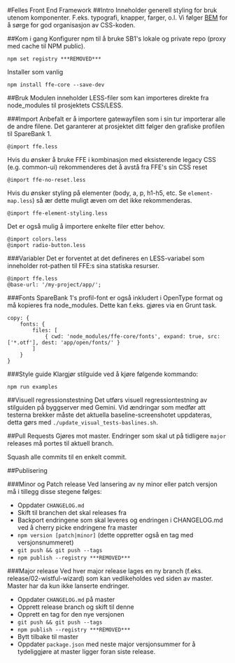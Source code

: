 #Felles Front End Framework
##Intro
Inneholder generell styling for bruk utenom komponenter. F.eks. typografi, knapper, farger, o.l. Vi følger
[BEM](https://en.bem.info/) for å sørge for god organisasjon av CSS-koden.

##Kom i gang
Konfigurer npm til å bruke SB1's lokale og private repo (proxy med cache til NPM public).

    npm set registry ***REMOVED***

Installer som vanlig

    npm install ffe-core --save-dev

##Bruk
Modulen inneholder LESS-filer som kan importeres direkte fra node_modules til prosjektets CSS/LESS.

###Import
Anbefalt er å importere gatewayfilen som i sin tur importerar alle de andre filene. Det garanterer at prosjektet ditt følger den grafiske profilen til SpareBank 1.

    @import ffe.less

Hvis du ønsker å bruke FFE i kombinasjon med eksisterende legacy CSS (e.g. common-ui) rekommenderes det å avstå fra FFE's sin CSS reset

    @import ffe-no-reset.less

Hvis du ønsker styling på elementer (body, a, p, h1-h5, etc. Se `element-map.less`) så ær dette muligt  æven om det ikke rekommenderas.

    @import ffe-element-styling.less

Det er også mulig å importere enkelte filer etter behov.

    @import colors.less
    @import radio-button.less

###Variabler
Det er forventet at det defineres en LESS-variabel som inneholder rot-pathen til FFE:s sina statiska resurser.

    @import ffe.less
    @base-url: '/my-project/app/';

###Fonts
SpareBank 1's profil-font er også inkludert i OpenType format og må kopieres fra node_modules.
Dette kan f.eks. gjøres via en Grunt task.

    copy: {
        fonts: {
            files: [
                { cwd: 'node_modules/ffe-core/fonts', expand: true, src: ['*.otf'], dest: 'app/open/fonts/' }
            ]
        }
    }

###Style guide
Klargjør stilguide ved å kjøre følgende kommando:

    npm run examples

##Visuell regressionstestning
Det utførs visuell regressiontestning av stilguiden på byggserver med Gemini. Vid ændringar som medfør att testerna
brekker måste det aktuella baseline-screenshotet uppdateras, detta gørs med `./update_visual_tests-baslines.sh`.

##Pull Requests
Gjøres mot master. Endringer som skal ut på tidligere `major` releases må portes til aktuell branch.

Squash alle commits til en enkelt commit.

##Publisering

###Minor og Patch release
Ved lansering av ny minor eller patch versjon må i tillegg disse stegene følges:

- Oppdater `CHANGELOG.md`
- Skift til branchen det skal releases fra
- Backport endringene som skal leveres og endringen i CHANGELOG.md ved å cherry picke endringene fra master
- `npm version [patch|minor]` (dette oppretter også en tag med versjonsnummeret)
- `git push && git push --tags`
- `npm publish --registry ***REMOVED***`

###Major release
Ved hver major release lages en ny branch (f.eks. release/02-wistful-wizard) som kan vedlikeholdes ved siden av master. Master har da kun ikke lanserte endringer.

- Oppdater `CHANGELOG.md` på master
- Opprett release branch og skift til denne
- Opprett en tag for den nye versjonen
- `git push && git push --tags`
- `npm publish --registry ***REMOVED***`
- Bytt tilbake til master
- Oppdater `package.json` med neste major versjonsummer for å tydeliggjøre at master ligger foran siste release.
